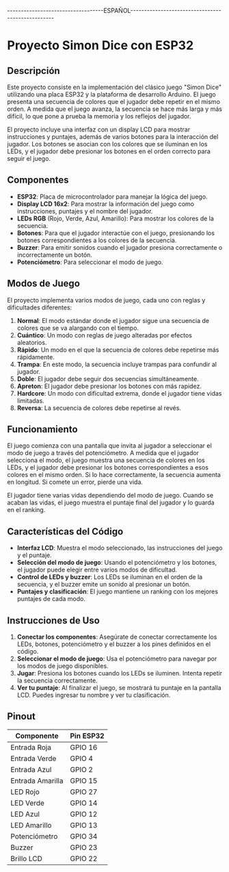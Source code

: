  -----------------------------------ESPAÑOL--------------------------------------------------    


# Proyecto Simon Dice con ESP32

## Descripción

Este proyecto consiste en la implementación del clásico juego "Simon Dice" utilizando una placa ESP32 y la plataforma de desarrollo Arduino. El juego presenta una secuencia de colores que el jugador debe repetir en el mismo orden. A medida que el juego avanza, la secuencia se hace más larga y más difícil, lo que pone a prueba la memoria y los reflejos del jugador.

El proyecto incluye una interfaz con un display LCD para mostrar instrucciones y puntajes, además de varios botones para la interacción del jugador. Los botones se asocian con los colores que se iluminan en los LEDs, y el jugador debe presionar los botones en el orden correcto para seguir el juego.

## Componentes

- **ESP32**: Placa de microcontrolador para manejar la lógica del juego.
- **Display LCD 16x2**: Para mostrar la información del juego como instrucciones, puntajes y el nombre del jugador.
- **LEDs RGB** (Rojo, Verde, Azul, Amarillo): Para mostrar los colores de la secuencia.
- **Botones**: Para que el jugador interactúe con el juego, presionando los botones correspondientes a los colores de la secuencia.
- **Buzzer**: Para emitir sonidos cuando el jugador presiona correctamente o incorrectamente un botón.
- **Potenciómetro**: Para seleccionar el modo de juego.

## Modos de Juego

El proyecto implementa varios modos de juego, cada uno con reglas y dificultades diferentes:

1. **Normal**: El modo estándar donde el jugador sigue una secuencia de colores que se va alargando con el tiempo.
2. **Cuántico**: Un modo con reglas de juego alteradas por efectos aleatorios.
3. **Rápido**: Un modo en el que la secuencia de colores debe repetirse más rápidamente.
4. **Trampa**: En este modo, la secuencia incluye trampas para confundir al jugador.
5. **Doble**: El jugador debe seguir dos secuencias simultáneamente.
6. **Apreton**: El jugador debe presionar los botones con más rapidez.
7. **Hardcore**: Un modo con dificultad extrema, donde el jugador tiene vidas limitadas.
8. **Reversa**: La secuencia de colores debe repetirse al revés.

## Funcionamiento

El juego comienza con una pantalla que invita al jugador a seleccionar el modo de juego a través del potenciómetro. A medida que el jugador selecciona el modo, el juego muestra una secuencia de colores en los LEDs, y el jugador debe presionar los botones correspondientes a esos colores en el mismo orden. Si lo hace correctamente, la secuencia aumenta en longitud. Si comete un error, pierde una vida.

El jugador tiene varias vidas dependiendo del modo de juego. Cuando se acaban las vidas, el juego muestra el puntaje final del jugador y lo guarda en el ranking.

## Características del Código

- **Interfaz LCD**: Muestra el modo seleccionado, las instrucciones del juego y el puntaje.
- **Selección del modo de juego**: Usando el potenciómetro y los botones, el jugador puede elegir entre varios modos de dificultad.
- **Control de LEDs y buzzer**: Los LEDs se iluminan en el orden de la secuencia, y el buzzer emite un sonido al presionar un botón.
- **Puntajes y clasificación**: El juego mantiene un ranking con los mejores puntajes de cada modo.

## Instrucciones de Uso

1. **Conectar los componentes**: Asegúrate de conectar correctamente los LEDs, botones, potenciómetro y el buzzer a los pines definidos en el código.
2. **Seleccionar el modo de juego**: Usa el potenciómetro para navegar por los modos de juego disponibles.
3. **Jugar**: Presiona los botones cuando los LEDs se iluminen. Intenta repetir la secuencia correctamente.
4. **Ver tu puntaje**: Al finalizar el juego, se mostrará tu puntaje en la pantalla LCD. Puedes ingresar tu nombre y ver tu clasificación.

## Pinout

| Componente        | Pin ESP32 |
|-------------------|-----------|
| Entrada Roja      | GPIO 16   |
| Entrada Verde     | GPIO 4    |
| Entrada Azul      | GPIO 2    |
| Entrada Amarilla  | GPIO 15   |
| LED Rojo          | GPIO 27   |
| LED Verde         | GPIO 14   |
| LED Azul          | GPIO 12   |
| LED Amarillo      | GPIO 13   |
| Potenciómetro     | GPIO 34   |
| Buzzer            | GPIO 23   |
| Brillo LCD        | GPIO 22   |
